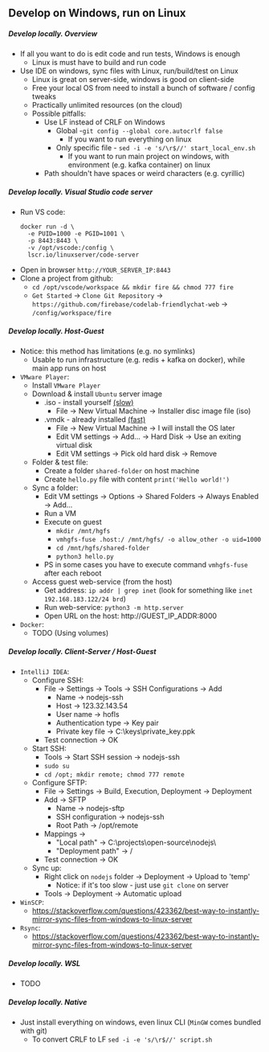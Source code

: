## Develop on Windows, run on Linux

##### Develop locally. Overview
* If all you want to do is edit code and run tests, Windows is enough
    * Linux is must have to build and run code
* Use IDE on windows, sync files with Linux, run/build/test on Linux
    * Linux is great on server-side, windows is good on client-side
    * Free your local OS from need to install a bunch of software / config tweaks
    * Practically unlimited resources (on the cloud)
    * Possible pitfalls:
        * Use LF instead of CRLF on Windows
            * Global -`git config --global core.autocrlf false`
                * If you want to run everything on linux
            * Only specific file - `sed -i -e 's/\r$//' start_local_env.sh`
                * If you want to run main project on windows, with environment (e.g. kafka container) on linux
        * Path shouldn't have spaces or weird characters (e.g. cyrillic)

##### Develop locally. Visual Studio code server
* Run VS code:
    ```
    docker run -d \
      -e PUID=1000 -e PGID=1001 \
      -p 8443:8443 \
      -v /opt/vscode:/config \
      lscr.io/linuxserver/code-server
    ```
* Open in browser `http://YOUR_SERVER_IP:8443`
* Clone a project from github:
    * `cd /opt/vscode/workspace && mkdir fire && chmod 777 fire`
    * `Get Started` -> `Clone Git Repository` -> `https://github.com/firebase/codelab-friendlychat-web` -> `/config/workspace/fire`

##### Develop locally. Host-Guest
* Notice: this method has limitations (e.g. no symlinks)
    * Usable to run infrastructure (e.g. redis + kafka on docker), while main app runs on host
* `VMware Player`:
    * Install `VMware Player`
    * Download & install `Ubuntu` server image 
        * .iso - install yourself [(slow)](https://ubuntu.com/server)
            * File -> New Virtual Machine -> Installer disc image file (iso)
        * .vmdk - already installed [(fast)](https://www.osboxes.org/ubuntu-server/)
            * File -> New Virtual Machine -> I will install the OS later
            * Edit VM settings -> Add... -> Hard Disk -> Use an exiting virtual disk
            * Edit VM settings -> Pick old hard disk -> Remove
    * Folder & test file:
        * Create a folder `shared-folder` on host machine
        * Create `hello.py` file with content `print('Hello world!')`
    * Sync a folder:
        * Edit VM settings -> Options -> Shared Folders -> Always Enabled -> Add...
        * Run a VM
        * Execute on guest 
            * `mkdir /mnt/hgfs`
            * `vmhgfs-fuse .host:/ /mnt/hgfs/ -o allow_other -o uid=1000`
            * `cd /mnt/hgfs/shared-folder`
            * `python3 hello.py`
        * PS in some cases you have to execute command `vmhgfs-fuse` after each reboot
    * Access guest web-service (from the host)  
        * Get address: `ip addr | grep inet` (look for something like `inet 192.168.183.122/24 brd`)
        * Run web-service: `python3 -m http.server`
        * Open URL on the host: http://GUEST_IP_ADDR:8000
* `Docker`:
    * TODO (Using volumes)

##### Develop locally. Client-Server / Host-Guest
* `IntelliJ IDEA`:
    * Configure SSH:
        * File -> Settings -> Tools -> SSH Configurations -> Add 
            * Name -> nodejs-ssh
            * Host -> 123.32.143.54
            * User name -> hofls
            * Authentication type -> Key pair
            * Private key file -> C:\keys\private_key.ppk
        * Test connection -> OK
    * Start SSH:
        * Tools -> Start SSH session -> nodejs-ssh
        * `sudo su`
        * `cd /opt; mkdir remote; chmod 777 remote`
    * Configure SFTP:
        * File -> Settings -> Build, Execution, Deployment -> Deployment
        * Add -> SFTP
            * Name -> nodejs-sftp
            * SSH configuration -> nodejs-ssh
            * Root Path -> /opt/remote
        * Mappings -> 
            * "Local path" -> C:\projects\open-source\nodejs\
            * "Deployment path" -> /
        * Test connection -> OK
    * Sync up:
        * Right click on `nodejs` folder -> Deployment -> Upload to 'temp'
            * Notice: if it's too slow - just use `git clone` on server
        * Tools -> Deployment -> Automatic upload
* `WinSCP`:
    * https://stackoverflow.com/questions/423362/best-way-to-instantly-mirror-sync-files-from-windows-to-linux-server
* `Rsync`:
    * https://stackoverflow.com/questions/423362/best-way-to-instantly-mirror-sync-files-from-windows-to-linux-server

##### Develop locally. WSL 
* TODO

##### Develop locally. Native
* Just install everything on windows, even linux CLI (`MinGW` comes bundled with git)
    * To convert CRLF to LF `sed -i -e 's/\r$//' script.sh`
